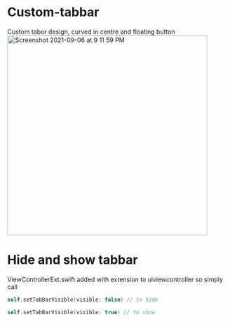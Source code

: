 # Custom-tabbar
Custom tabor design, curved in centre and floating button
<img width="456" alt="Screenshot 2021-09-06 at 9 11 59 PM" src="https://user-images.githubusercontent.com/44155211/132240672-1ecf542b-19a9-4c56-a74b-80db60cb1977.png">

# Hide and show tabbar

ViewControllerExt.swift added with extension to uiviewcontroller so simply call 

```swift
self.setTabBarVisible(visible: false) // to hide

self.setTabBarVisible(visible: true) // to show
```
